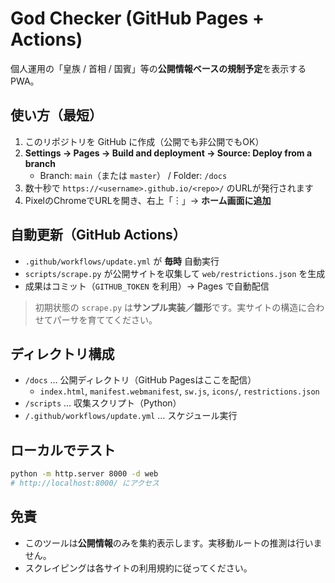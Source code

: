 # God Checker (GitHub Pages + Actions)

個人運用の「皇族 / 首相 / 国賓」等の**公開情報ベースの規制予定**を表示するPWA。

## 使い方（最短）
1. このリポジトリを GitHub に作成（公開でも非公開でもOK）
2. **Settings → Pages → Build and deployment → Source: Deploy from a branch**  
   - Branch: `main`（または `master`） / Folder: `/docs`
3. 数十秒で `https://<username>.github.io/<repo>/` のURLが発行されます
4. PixelのChromeでURLを開き、右上「︙」→ **ホーム画面に追加**

## 自動更新（GitHub Actions）
- `.github/workflows/update.yml` が **毎時** 自動実行
- `scripts/scrape.py` が公開サイトを収集して `web/restrictions.json` を生成
- 成果はコミット（`GITHUB_TOKEN` を利用）→ Pages で自動配信

> 初期状態の `scrape.py` は**サンプル実装／雛形**です。実サイトの構造に合わせてパーサを育ててください。

## ディレクトリ構成
- `/docs` … 公開ディレクトリ（GitHub Pagesはここを配信）
  - `index.html`, `manifest.webmanifest`, `sw.js`, `icons/`, `restrictions.json`
- `/scripts` … 収集スクリプト（Python）
- `/.github/workflows/update.yml` … スケジュール実行

## ローカルでテスト
```bash
python -m http.server 8000 -d web
# http://localhost:8000/ にアクセス
```

## 免責
- このツールは**公開情報**のみを集約表示します。実移動ルートの推測は行いません。
- スクレイピングは各サイトの利用規約に従ってください。
